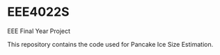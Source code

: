 # EEE4022S
EEE Final Year Project

This repository contains the code used for Pancake Ice Size Estimation.
